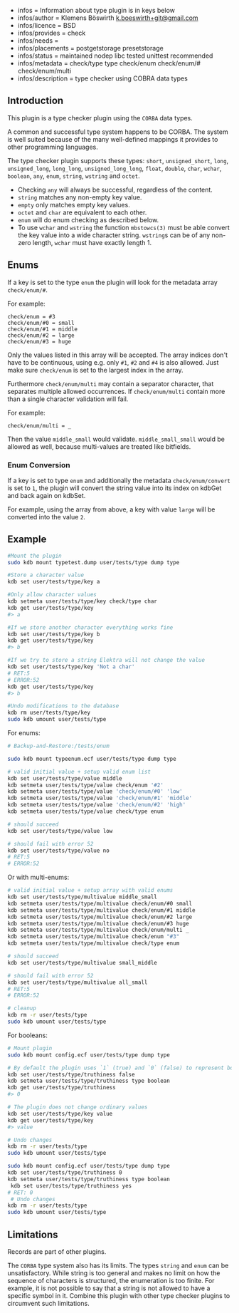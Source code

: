 - infos = Information about type plugin is in keys below
- infos/author = Klemens Böswirth <k.boeswirth+git@gmail.com>
- infos/licence = BSD
- infos/provides = check
- infos/needs =
- infos/placements = postgetstorage presetstorage
- infos/status = maintained nodep libc tested unittest recommended
- infos/metadata = check/type type check/enum check/enum/# check/enum/multi
- infos/description = type checker using COBRA data types

## Introduction

This plugin is a type checker plugin using the `CORBA` data types.

A common and successful type system happens to be CORBA. The system is well suited because of the many well-defined
mappings it provides to other programming languages.

The type checker plugin supports these types:
`short`, `unsigned_short`, `long`, `unsigned_long`, `long_long`, `unsigned_long_long`, `float`, `double`, `char`, `wchar`, `boolean`,
`any`, `enum`, `string`, `wstring` and `octet`.

- Checking `any` will always be successful, regardless of the content.
- `string` matches any non-empty key value.
- `empty` only matches empty key values.
- `octet` and `char` are equivalent to each other.
- `enum` will do enum checking as described below.
- To use `wchar` and `wstring` the function `mbstowcs(3)` must be able convert the key value into a wide character string. `wstring`s can
  be of any non-zero length, `wchar` must have exactly length 1.

## Enums

If a key is set to the type `enum` the plugin will look for the metadata array `check/enum/#`.

For example:

    check/enum = #3
    check/enum/#0 = small
    check/enum/#1 = middle
    check/enum/#2 = large
    check/enum/#3 = huge

Only the values listed in this array will be accepted. The array indices don't have to be continuous, using e.g. only `#1`, `#2` and
`#4` is also allowed. Just make sure `check/enum` is set to the largest index in the array.

Furthermore `check/enum/multi` may contain a separator character, that separates multiple allowed occurrences.
If `check/enum/multi` contain more than a single character validation will fail.

For example:

    check/enum/multi = _

Then the value `middle_small` would validate. `middle_small_small` would be allowed as well, because multi-values are treated like bitfields.

### Enum Conversion

If a key is set to type `enum` and additionally the metadata `check/enum/convert` is set to `1`, the plugin will convert the string value
into its index on kdbGet and back again on kdbSet.

For example, using the array from above, a key with value `large` will be converted into the value `2`.

## Example

```sh
#Mount the plugin
sudo kdb mount typetest.dump user/tests/type dump type

#Store a character value
kdb set user/tests/type/key a

#Only allow character values
kdb setmeta user/tests/type/key check/type char
kdb get user/tests/type/key
#> a

#If we store another character everything works fine
kdb set user/tests/type/key b
kdb get user/tests/type/key
#> b

#If we try to store a string Elektra will not change the value
kdb set user/tests/type/key 'Not a char'
# RET:5
# ERROR:52
kdb get user/tests/type/key
#> b

#Undo modifications to the database
kdb rm user/tests/type/key
sudo kdb umount user/tests/type
```

For enums:

```sh
# Backup-and-Restore:/tests/enum

sudo kdb mount typeenum.ecf user/tests/type dump type

# valid initial value + setup valid enum list
kdb set user/tests/type/value middle
kdb setmeta user/tests/type/value check/enum '#2'
kdb setmeta user/tests/type/value 'check/enum/#0' 'low'
kdb setmeta user/tests/type/value 'check/enum/#1' 'middle'
kdb setmeta user/tests/type/value 'check/enum/#2' 'high'
kdb setmeta user/tests/type/value check/type enum

# should succeed
kdb set user/tests/type/value low

# should fail with error 52
kdb set user/tests/type/value no
# RET:5
# ERROR:52
```

Or with multi-enums:

```sh
# valid initial value + setup array with valid enums
kdb set user/tests/type/multivalue middle_small
kdb setmeta user/tests/type/multivalue check/enum/#0 small
kdb setmeta user/tests/type/multivalue check/enum/#1 middle
kdb setmeta user/tests/type/multivalue check/enum/#2 large
kdb setmeta user/tests/type/multivalue check/enum/#3 huge
kdb setmeta user/tests/type/multivalue check/enum/multi _
kdb setmeta user/tests/type/multivalue check/enum "#3"
kdb setmeta user/tests/type/multivalue check/type enum

# should succeed
kdb set user/tests/type/multivalue small_middle

# should fail with error 52
kdb set user/tests/type/multivalue all_small
# RET:5
# ERROR:52

# cleanup
kdb rm -r user/tests/type
sudo kdb umount user/tests/type
```

For booleans:

```sh
# Mount plugin
sudo kdb mount config.ecf user/tests/type dump type

# By default the plugin uses `1` (true) and `0` (false) to represent boolean values
kdb set user/tests/type/truthiness false
kdb setmeta user/tests/type/truthiness type boolean
kdb get user/tests/type/truthiness
#> 0

# The plugin does not change ordinary values
kdb set user/tests/type/key value
kdb get user/tests/type/key
#> value

# Undo changes
kdb rm -r user/tests/type
sudo kdb umount user/tests/type
```

```sh
sudo kdb mount config.ecf user/tests/type dump type
kdb set user/tests/type/truthiness 0
kdb setmeta user/tests/type/truthiness type boolean
 kdb set user/tests/type/truthiness yes
# RET: 0
 # Undo changes
kdb rm -r user/tests/type
sudo kdb umount user/tests/type
```

## Limitations

Records are part of other plugins.

The `CORBA` type system also has its limits. The types `string` and
`enum` can be unsatisfactory. While string is too general
and makes no limit on how the sequence of characters is structured,
the enumeration is too finite. For example, it is not possible to say
that a string is not allowed to have a specific symbol in it.
Combine this plugin with other type checker plugins to circumvent
such limitations.
